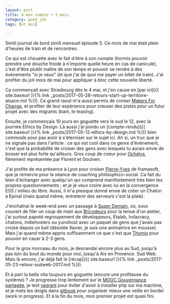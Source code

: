 ```yaml
---
layout: post
title: A mon compte + 5 mois
category: good_job
tags: [et moi]

---
```


Simili journal de bord simili mensuel épisode 5. Ce mois de mai était plein d'heures de train et de rencontres.

<!--more-->

Ce qui est chouette avec le fait d'être à son compte (hormis pouvoir prendre une douche froide à n'importe quelle heure en cas de canicule), c'est d'être plutôt maître de son temps et pouvoir se rendre à des événements "si je veux" (et que j'ai de quoi me payer un billet de train). J'ai profiter du joli mois de mai pour appliquer à bloc cette nouvelle liberté.

Ca commençait avec Strasbourg dès le 4 mai, et j'en cause en [par ici]({{ site.baseurl }}{% link _posts/2017-05-28-retours-start-up-territoire-alsace.md %})). Ce grand raout m'a aussi permis de croiser [Makers For Change](http://makersforchange.org), et profiter de leur expérience pour creuser des pistes pour un futur projet avec des migrants (bam, le teasing).

Ensuite, je commençais 10 jours en goguette vers le sud le 12, avec la journée Ethics by Design. Là aussi j'ai pondu un [compte-rendu]({{ site.baseurl }}{% link _posts/2017-05-12-ethics-by-design.md %})) bien commode pour pas avoir à s'éterniser sur le sujet ici. Ah si, un truc que je ne signale pas dans l'article : ce qui est cool dans ce genre d'événement, c'est que la probabilité de croiser des gens avec lesquels tu aurais envie de bosser est plus forte qu'ailleurs. Gros coup de coeur pour [Ochelys](http://www.ochelys.com/), fièrement représentée par Florent et Goulven.

J'ai profite de ma présence à Lyon pour croiser [Pierre-Yves](https://framapiaf.org/@pyg) de framasoft, que je remercie pour la séance de coaching philisophico-social. Ca fait du bien d'échanger avec quelqu'un qui comprend manifestement très bien tes propres questionnements ; et je je veux croire avec lui en la convergence ESS / milieu du libre. Aussi, il m'a presque donné envie de créer un Chaton à Epinal (mais quand même, entretenir des serveurs c'est la plaie).

J'enchaînai le week-end avec un passage à [Super Demain](http://superdemain.fr/), où, sous couvert de filer un coup de main aux [Bricodeurs](https://lesbricodeurs.fr/) pour la tenue d'un atelier, j'ai surtout papoté regroupement de développeurs, Etalab, holacracy, chatons, indiehosters ou yunohost avec un paquet de gens que j'avais pas croisé depuis un bail (désolée Xavier, je suis une animatrice en mousse). Mais j'ai quand même appris suffisamment ce que c'est que [Thymio](https://www.thymio.org/fr:thymio) pour pouvoir en causr à 2-3 gens.

Pour le gros morceau du mois, je descendai encore plus au Sud, jusqu'à pas loin du bout du monde pour moi, jusqu'à Aix en Provence. Sud Web. Mais là encore, j'ai déjà fait le [récap]({{ site.baseurl }}{% link _posts/2017-05-23-retour-sudweb-2017.md %})).

Et à part la bella vita toujours en goguette (encore une profiteuse du système) ? Je progresse trop lentement sur le [MOOC Gouvernance partagée](https://www.colibris-lemouvement.org/projets/luniversite-colibris/mooc-gouvernance-partagee), je test [vagrant](https://fr.wikipedia.org/wiki/Vagrant) pour éviter d'avoir à installer php sur ma machine, et je mets les doigts dans [gitbook](https://www.gitbook.com/book/clairezed/brain-extension/details) pour organiser mieux une veille en bordel (work in progress). Et à la fin du mois, mon premier projet est quasi fini.
